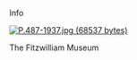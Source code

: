 Info

[![P.487-1937.jpg (68537 bytes)](P.487-1937.jpg)](KUN/kunisada/Part%20III/P.487-1937.jpg)


The Fitzwilliam Museum
